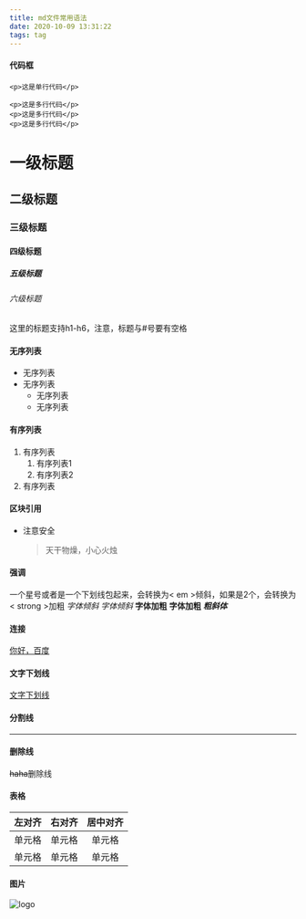 ```yaml
---
title: md文件常用语法
date: 2020-10-09 13:31:22
tags: tag
---
```

#### 代码框
 `<p>这是单行代码</p>`

```
<p>这是多行代码</p>
<p>这是多行代码</p>
<p>这是多行代码</p>
```
#   一级标题
## 二级标题
### 三级标题
#### 四级标题
##### 五级标题
###### 六级标题
这里的标题支持h1-h6，注意，标题与#号要有空格

#### 无序列表
* 无序列表
* 无序列表
    * 无序列表
    * 无序列表

#### 有序列表
1. 有序列表
    1. 有序列表1
    2. 有序列表2
2. 有序列表

#### 区块引用
* 注意安全
    > 天干物燥，小心火烛

#### 强调
一个星号或者是一个下划线包起来，会转换为< em >倾斜，如果是2个，会转换为< strong >加粗
*字体倾斜*
_字体倾斜_
**字体加粗**
__字体加粗__
**_粗斜体_**

#### 连接
[你好，百度](http://www.baidu.com)

#### 文字下划线
<u>文字下划线</u>

#### 分割线
---

#### 删除线
~~haha~~删除线

#### 表格
| 左对齐 | 右对齐 | 居中对齐 |
| :-----| ----: | :----: |
| 单元格 | 单元格 | 单元格 |
| 单元格 | 单元格 | 单元格 |

#### 图片
![logo](https://img-blog.csdnimg.cn/20200212174735949.jpg?x-oss-process=image/watermark,type_ZmFuZ3poZW5naGVpdGk,shadow_10,text_aHR0cHM6Ly9ydWRvbi5ibG9nLmNzZG4ubmV0,size_16,color_FFFFFF,t_70)